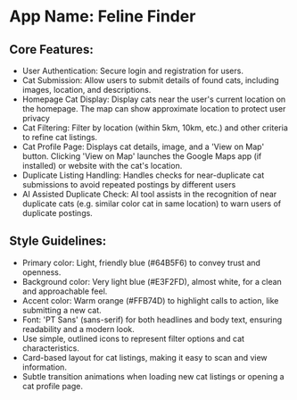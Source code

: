 # **App Name**: Feline Finder

## Core Features:

- User Authentication: Secure login and registration for users.
- Cat Submission: Allow users to submit details of found cats, including images, location, and descriptions.
- Homepage Cat Display: Display cats near the user's current location on the homepage. The map can show approximate location to protect user privacy
- Cat Filtering: Filter by location (within 5km, 10km, etc.) and other criteria to refine cat listings.
- Cat Profile Page: Displays cat details, image, and a 'View on Map' button.  Clicking 'View on Map' launches the Google Maps app (if installed) or website with the cat's location.
- Duplicate Listing Handling: Handles checks for near-duplicate cat submissions to avoid repeated postings by different users
- AI Assisted Duplicate Check: AI tool assists in the recognition of near duplicate cats (e.g. similar color cat in same location) to warn users of duplicate postings.

## Style Guidelines:

- Primary color: Light, friendly blue (#64B5F6) to convey trust and openness.
- Background color: Very light blue (#E3F2FD), almost white, for a clean and approachable feel.
- Accent color: Warm orange (#FFB74D) to highlight calls to action, like submitting a new cat.
- Font: 'PT Sans' (sans-serif) for both headlines and body text, ensuring readability and a modern look.
- Use simple, outlined icons to represent filter options and cat characteristics.
- Card-based layout for cat listings, making it easy to scan and view information.
- Subtle transition animations when loading new cat listings or opening a cat profile page.